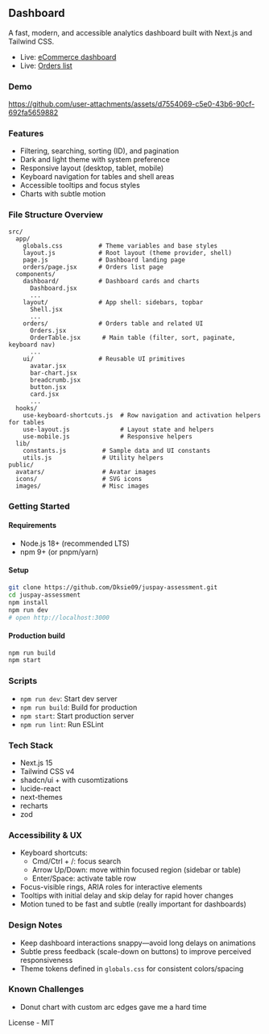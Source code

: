 ## Dashboard

A fast, modern, and accessible analytics dashboard built with Next.js and Tailwind CSS.

- Live: [eCommerce dashboard](https://juspay-khaki.vercel.app/)
- Live: [Orders list](https://juspay-khaki.vercel.app/orders)

### Demo


https://github.com/user-attachments/assets/d7554069-c5e0-43b6-90cf-692fa5659882


### Features

- Filtering, searching, sorting (ID), and pagination
- Dark and light theme with system preference
- Responsive layout (desktop, tablet, mobile)
- Keyboard navigation for tables and shell areas
- Accessible tooltips and focus styles
- Charts with subtle motion

### File Structure Overview

```
src/
  app/
    globals.css          # Theme variables and base styles
    layout.js            # Root layout (theme provider, shell)
    page.js              # Dashboard landing page
    orders/page.jsx      # Orders list page
  components/
    dashboard/           # Dashboard cards and charts
      Dashboard.jsx
      ...
    layout/              # App shell: sidebars, topbar
      Shell.jsx
      ...
    orders/              # Orders table and related UI
      Orders.jsx
      OrderTable.jsx      # Main table (filter, sort, paginate, keyboard nav)
      ...
    ui/                  # Reusable UI primitives
      avatar.jsx
      bar-chart.jsx
      breadcrumb.jsx
      button.jsx
      card.jsx
      ...
  hooks/
    use-keyboard-shortcuts.js  # Row navigation and activation helpers for tables
    use-layout.js              # Layout state and helpers
    use-mobile.js              # Responsive helpers
  lib/
    constants.js          # Sample data and UI constants
    utils.js              # Utility helpers
public/
  avatars/                # Avatar images
  icons/                  # SVG icons
  images/                 # Misc images
```

### Getting Started

#### Requirements

- Node.js 18+ (recommended LTS)
- npm 9+ (or pnpm/yarn)

#### Setup

```bash
git clone https://github.com/Dksie09/juspay-assessment.git
cd juspay-assessment
npm install
npm run dev
# open http://localhost:3000
```

#### Production build

```bash
npm run build
npm start
```

### Scripts

- `npm run dev`: Start dev server
- `npm run build`: Build for production
- `npm start`: Start production server
- `npm run lint`: Run ESLint

### Tech Stack

- Next.js 15
- Tailwind CSS v4
- shadcn/ui + with cusomtizations
- lucide-react
- next-themes
- recharts
- zod

### Accessibility & UX

- Keyboard shortcuts:
  - Cmd/Ctrl + /: focus search
  - Arrow Up/Down: move within focused region (sidebar or table)
  - Enter/Space: activate table row
- Focus-visible rings, ARIA roles for interactive elements
- Tooltips with initial delay and skip delay for rapid hover changes
- Motion tuned to be fast and subtle (really important for dashboards)

### Design Notes

- Keep dashboard interactions snappy—avoid long delays on animations
- Subtle press feedback (scale-down on buttons) to improve perceived responsiveness
- Theme tokens defined in `globals.css` for consistent colors/spacing

### Known Challenges

- Donut chart with custom arc edges gave me a hard time


License - MIT
